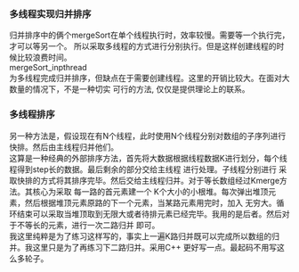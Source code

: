 ### 多线程实现归并排序
归并排序中的俩个mergeSort在单个线程执行时，效率较慢。需要等一个执行完，才可以等另一个。
所以采取多线程的方式进行分别执行。但是这样创建线程的时候比较浪费时间。<br/>
mergeSort_inpthread<br/>
为多线程完成归并排序，但缺点在于需要创建线程。这里的开销比较大。在面对大数量的情况下，不是一种切实
可行的方法, 仅仅是提供理论上的联系。

### 多线程排序
另一种方法是，假设现在有N个线程，此时使用N个线程分别对数组的子序列进行快排。然后由主线程归并他们。<br/>
这算是一种经典的外部排序方法，首先将大数据根据线程数据K进行划分，每个线程得到step长的数据。最后剩余的部分交给主线程
进行处理。子线程分别进行 采取快排的方式将其排序完毕。然后交给主线程归并。对于等长数组经过Kmerge方法。其核心为采取
每一路的首元素建一个 K个大小的小根堆。每次弹出堆顶元素，然后根据堆顶元素原路的下一个元素，当某路元素用完时，加入
无穷大。循环结束可以采取当堆顶取到无限大或者待排元素已经完毕。我用的是后者。然后对于不等长的元素，进行一次二路归并
即可。<br/>
我这里纯粹是为了练习这样写的，事实上一遍K路归并既可以完成所以数组的归并。我这里只是为了再练习下二路归并。采用C++
更好写一点。最起码不用写这么多轮子。<br/>
